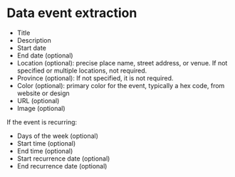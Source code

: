 # Data event extraction
- Title
- Description
- Start date
- End date (optional)
- Location (optional): precise place name, street address, or venue. If not specified or multiple locations, not required.
- Province (optional): If not specified, it is not required.
- Color (optional): primary color for the event, typically a hex code, from website or design
- URL (optional)
- Image (optional)

If the event is recurring:
- Days of the week (optional)
- Start time (optional)
- End time (optional)
- Start recurrence date (optional)
- End recurrence date (optional)